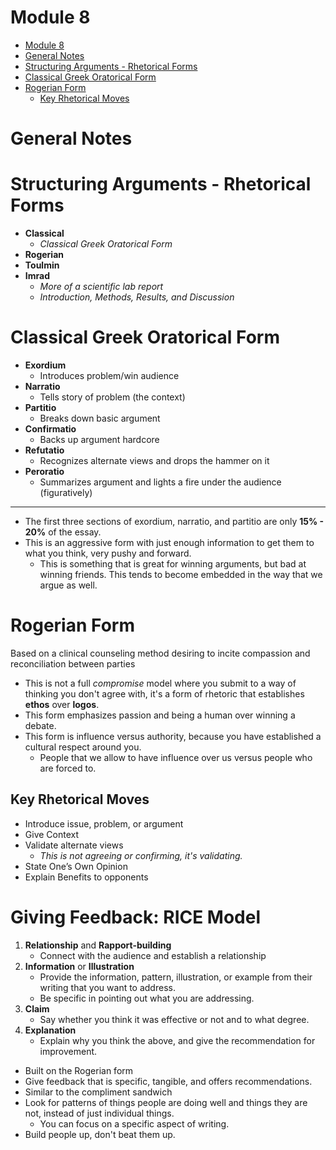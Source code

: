 # Module 8

<!-- TOC -->
* [Module 8](#module-8)
* [General Notes](#general-notes)
* [Structuring Arguments - Rhetorical Forms](#structuring-arguments---rhetorical-forms)
* [Classical Greek Oratorical Form](#classical-greek-oratorical-form)
* [Rogerian Form](#rogerian-form)
  * [Key Rhetorical Moves](#key-rhetorical-moves)
<!-- TOC -->

# General Notes

# Structuring Arguments - Rhetorical Forms

- **Classical**
    - _Classical Greek Oratorical Form_
- **Rogerian**
- **Toulmin**
- **Imrad**
    - _More of a scientific lab report_
    - _Introduction, Methods, Results, and Discussion_

# Classical Greek Oratorical Form

- **Exordium**
    - Introduces problem/win audience
- **Narratio**
    - Tells story of problem (the context)
- **Partitio**
    - Breaks down basic argument
- **Confirmatio**
    - Backs up argument hardcore
- **Refutatio**
    - Recognizes alternate views and drops the hammer on it
- **Peroratio**
    - Summarizes argument and lights a fire under the audience (figuratively)

---

- The first three sections of exordium, narratio, and partitio are only **15% -
  20%** of the essay.
- This is an aggressive form with just enough information to get them to what
  you think, very pushy and forward.
    - This is something that is great for winning arguments, but bad at winning
      friends. This tends to become embedded in the way that we argue as well.

# Rogerian Form

Based on a clinical counseling method desiring to incite compassion and
reconciliation between parties

- This is not a full _compromise_ model where you submit to a way of thinking you don't agree with, it's a form of rhetoric that establishes **ethos** over **logos**.
- This form emphasizes passion and being a human over winning a debate.
- This form is influence versus authority, because you have established a cultural respect around you.
  - People that we allow to have influence over us versus people who are forced to.

## Key Rhetorical Moves

- Introduce issue, problem, or argument
- Give Context
- Validate alternate views
  - _This is not agreeing or confirming, it's validating._
- State One’s Own Opinion
- Explain Benefits to opponents

# Giving Feedback: RICE Model

1. **Relationship** and **Rapport-building**
   - Connect with the audience and establish a relationship
2. **Information** or **Illustration**
   - Provide the information, pattern, illustration, or example from their writing that you want to address.
   - Be specific in pointing out what you are addressing.
3. **Claim**
   - Say whether you think it was effective or not and to what degree.
4. **Explanation**
   - Explain why you think the above, and give the recommendation for improvement.

- Built on the Rogerian form
- Give feedback that is specific, tangible, and offers recommendations.
- Similar to the compliment sandwich
- Look for patterns of things people are doing well and things they are not, instead of just individual things. 
  - You can focus on a specific aspect of writing.
- Build people up, don't beat them up.
